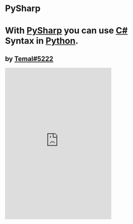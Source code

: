 # PySharp
<h1>With <a href="https://github.com/temal32/PySharp">PySharp</a> you can use <a target=”_blank” href="https://docs.microsoft.com/en-us/dotnet/csharp/tour-of-csharp/">C#</a> Syntax in <a target=”_blank” href="https://python.org">Python</a>.</h1>
<h2>by <a href="https://temal.cf">Temal#5222</a></h2>
<iframe src="https://discord.com/widget?id=905565458500034621&theme=dark" width="350" height="500" allowtransparency="true" frameborder="0" sandbox="allow-popups allow-popups-to-escape-sandbox allow-same-origin allow-scripts"></iframe>
